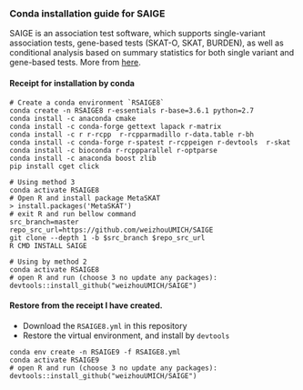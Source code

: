 ### Conda installation guide for SAIGE

SAIGE is an association test software, which supports single-variant association tests, gene-based tests (SKAT-O, SKAT, BURDEN), as well as conditional analysis based on summary statistics for both single variant and gene-based tests.
More from [here](https://github.com/weizhouUMICH/SAIGE/wiki/Genetic-association-tests-using-SAIGE).

#### Receipt for installation by conda

```
# Create a conda environment `RSAIGE8` 
conda create -n RSAIGE8 r-essentials r-base=3.6.1 python=2.7
conda install -c anaconda cmake
conda install -c conda-forge gettext lapack r-matrix
conda install -c r r-rcpp  r-rcpparmadillo r-data.table r-bh
conda install -c conda-forge r-spatest r-rcppeigen r-devtools  r-skat
conda install -c bioconda r-rcppparallel r-optparse
conda install -c anaconda boost zlib
pip install cget click

# Using method 3
conda activate RSAIGE8
# Open R and install package MetaSKAT
> install.packages('MetaSKAT')
# exit R and run bellow command
src_branch=master
repo_src_url=https://github.com/weizhouUMICH/SAIGE
git clone --depth 1 -b $src_branch $repo_src_url
R CMD INSTALL SAIGE

# Using by method 2
conda activate RSAIGE8
# open R and run (choose 3 no update any packages): 
devtools::install_github("weizhouUMICH/SAIGE") 
```

#### Restore from the receipt I have created.
- Download the `RSAIGE8.yml` in this repository
- Restore the virtual environment, and install by `devtools`

```
conda env create -n RSAIGE9 -f RSAIGE8.yml
conda activate RSAIGE9
# open R and run (choose 3 no update any packages): 
devtools::install_github("weizhouUMICH/SAIGE") 
```
